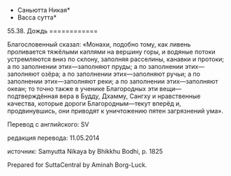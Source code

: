 * Саньютта Никая*
* Васса сутта*

55\.38\. Дождь
\=\=\=\=\=\=\=\=\=\=\=\=

Благословенный сказал: «Монахи, подобно тому, как ливень проливается тяжёлыми каплями на вершину горы, и водяные потоки устремляются вниз по склону, заполняя расселины, канавки и протоки; а по заполнении этих—заполняют пруды; а по заполнении этих—заполняют озёра; а по заполнении этих—заполняют ручьи; а по заполнении этих—заполняют реки; а по заполнении этих—заполняют океан; то точно также в ученике Благородных эти вещи—подтверждённая вера в Будду, Дхамму, Сангху и нравственные качества, которые дороги Благородным—текут вперёд и, продвинувшись, они приводят к уничтожению пятен загрязнений ума»\.

Перевод с английского: SV

редакция перевода: 11\.05\.2014

источник: Samyutta Nikaya by Bhikkhu Bodhi, p\. 1825

Prepared for SuttaCentral by Aminah Borg\-Luck\.